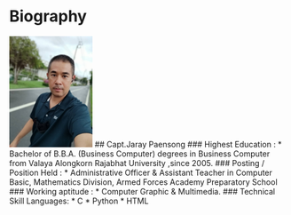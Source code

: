 # Biography
<img src="ray2.jpg" width="150">
## Capt.Jaray Paensong 
### Highest Education : 
* Bachelor of B.B.A. (Business Computer) degrees in Business Computer from Valaya Alongkorn Rajabhat University ,since 2005.
### Posting / Position Held : 
* Administrative Officer & Assistant Teacher in Computer Basic, Mathematics Division, Armed Forces Academy Preparatory School
### Working aptitude :
* Computer Graphic & Multimedia.
### Technical Skill
    Languages:
      *  C
      *  Python
      *  HTML
     


